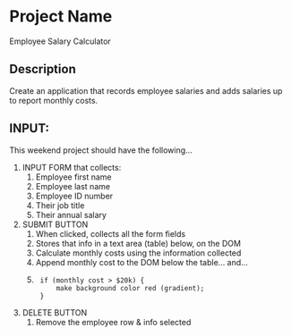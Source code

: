 # Project Name
Employee Salary Calculator

## Description

Create an application that records employee salaries and adds salaries up to report monthly costs.

## INPUT:
This weekend project should have the following...

1. INPUT FORM that collects:
    1. Employee first name
    2. Employee last name
    3. Employee ID number
    4. Their job title
    5. Their annual salary
2. SUBMIT BUTTON
    1. When clicked, collects all the form fields 
    2. Stores that info in a text area (table) below, on the DOM
    3. Calculate monthly costs using the information collected
    4. Append monthly cost to the DOM below the table... and...
    5. 
            if (monthly cost > $20k) {
                make background color red (gradient);
            }
3. DELETE BUTTON
    1. Remove the employee row & info selected 



